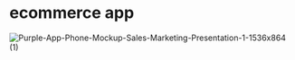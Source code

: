 # ecommerce app

![Purple-App-Phone-Mockup-Sales-Marketing-Presentation-1-1536x864 (1)](https://github.com/user-attachments/assets/13bd68e3-e13e-46f9-b22f-0625e418d7fd)

